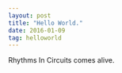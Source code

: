 ```yaml
---
layout: post
title: "Hello World."
date: 2016-01-09
tag: helloworld
---
```


Rhythms In Circuits comes alive.
